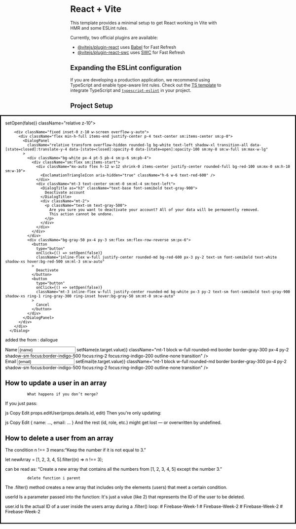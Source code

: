 # React + Vite

This template provides a minimal setup to get React working in Vite with HMR and some ESLint rules.

Currently, two official plugins are available:

- [@vitejs/plugin-react](https://github.com/vitejs/vite-plugin-react/blob/main/packages/plugin-react/README.md) uses [Babel](https://babeljs.io/) for Fast Refresh
- [@vitejs/plugin-react-swc](https://github.com/vitejs/vite-plugin-react-swc) uses [SWC](https://swc.rs/) for Fast Refresh

## Expanding the ESLint configuration

If you are developing a production application, we recommend using TypeScript and enable type-aware lint rules. Check out the [TS template](https://github.com/vitejs/vite/tree/main/packages/create-vite/template-react-ts) to integrate TypeScript and [`typescript-eslint`](https://typescript-eslint.io) in your project.











## Project Setup


   <Dialog open={open} onClose={() => setOpen(false)} className="relative z-10">
        <DialogBackdrop
          className="fixed inset-0 bg-gray-500/75 transition-opacity data-[state=closed]:opacity-0 data-[state=open]:opacity-100"
        />

        <div className="fixed inset-0 z-10 w-screen overflow-y-auto">
          <div className="flex min-h-full items-end justify-center p-4 text-center sm:items-center sm:p-0">
            <DialogPanel
              className="relative transform overflow-hidden rounded-lg bg-white text-left shadow-xl transition-all data-[state=closed]:translate-y-4 data-[state=closed]:opacity-0 data-[state=open]:opacity-100 sm:my-8 sm:w-full sm:max-w-lg"
            >
              <div className="bg-white px-4 pt-5 pb-4 sm:p-6 sm:pb-4">
                <div className="sm:flex sm:items-start">
                  <div className="mx-auto flex h-12 w-12 shrink-0 items-center justify-center rounded-full bg-red-100 sm:mx-0 sm:h-10 sm:w-10">
                    <ExclamationTriangleIcon aria-hidden="true" className="h-6 w-6 text-red-600" />
                  </div>
                  <div className="mt-3 text-center sm:mt-0 sm:ml-4 sm:text-left">
                    <DialogTitle as="h3" className="text-base font-semibold text-gray-900">
                      Deactivate account
                    </DialogTitle>
                    <div className="mt-2">
                      <p className="text-sm text-gray-500">
                        Are you sure you want to deactivate your account? All of your data will be permanently removed.
                        This action cannot be undone.
                      </p>
                    </div>
                  </div>
                </div>
              </div>
              <div className="bg-gray-50 px-4 py-3 sm:flex sm:flex-row-reverse sm:px-6">
                <button
                  type="button"
                  onClick={() => setOpen(false)}
                  className="inline-flex w-full justify-center rounded-md bg-red-600 px-3 py-2 text-sm font-semibold text-white shadow-xs hover:bg-red-500 sm:ml-3 sm:w-auto"
                >
                  Deactivate
                </button>
                <button
                  type="button"
                  onClick={() => setOpen(false)}
                  className="mt-3 inline-flex w-full justify-center rounded-md bg-white px-3 py-2 text-sm font-semibold text-gray-900 shadow-xs ring-1 ring-gray-300 ring-inset hover:bg-gray-50 sm:mt-0 sm:w-auto"
                >
                  Cancel
                </button>
              </div>
            </DialogPanel>
          </div>
        </div>
      </Dialog>








added the from :
dailogue

<div className="mt-4 space-y-4">
                      <div>
                        <label className="block text-sm font-medium text-gray-700">Name</label>
                        <input
                          type="text"
                          value={name}
                          onChange={(e) => setName(e.target.value)}
                          className="mt-1 block w-full rounded-md border border-gray-300 px-4 py-2 shadow-sm focus:border-indigo-500 focus:ring-2 focus:ring-indigo-200 outline-none transition"
                        />
                      </div>
                      <div>
                        <label className="block text-sm font-medium text-gray-700">Email</label>
                        <input
                          type="email"
                          value={email}
                          onChange={(e) => setEmail(e.target.value)}
                          className="mt-1 block w-full rounded-md border border-gray-300 px-4 py-2 shadow-sm focus:border-indigo-500 focus:ring-2 focus:ring-indigo-200 outline-none transition"
                        />
                      </div>
                    </div>
                  </div>
                </div>
              </div>


## How to update a user in an array
              What happens if you don’t merge?
If you just pass:

js
Copy
Edit
props.editUser(props.details.id, edit)
Then you're only updating:

js
Copy
Edit
{ name: ..., email: ... }
And the rest (id, role, etc.) might get lost — or overwritten by undefined.

## How to delete a user from an array

The condition n !== 3 means:“Keep the number if it is not equal to 3.”

let newArray = [1, 2, 3, 4, 5].filter((n) => n !== 3);

can be read as:
“Create a new array that contains all the numbers from [1, 2, 3, 4, 5] except the number 3.”

              delete function i parent 
The .filter() method creates a new array that includes only the elements (users) that meet a certain condition.


userId
Is a parameter passed into the function: It's just a value (like 2) that represents the ID of the user to be deleted.

 user.id
Is the actual ID of a user inside the users array during a .filter() loop: #   F i r e b a s e - W e e k - 1  
 #   F i r e b a s e - W e e k - 2  
 #   F i r e b a s e - W e e k - 2  
 #   F i r e b a s e - W e e k - 2  
 